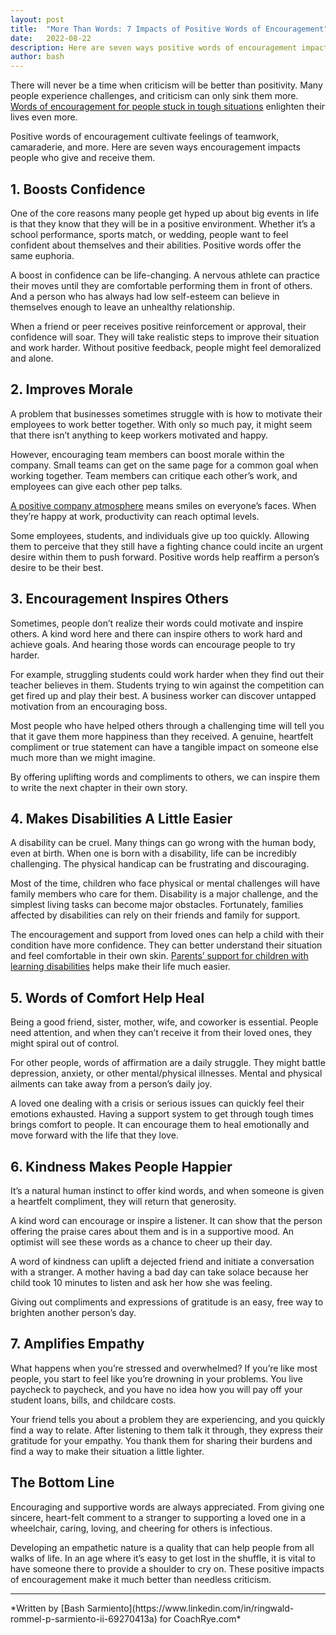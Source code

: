```yaml
---
layout: post
title:  "More Than Words: 7 Impacts of Positive Words of Encouragement"
date:   2022-08-22
description: Here are seven ways positive words of encouragement impacts people who give and receive them.
author: bash
---
```

There will never be a time when criticism will be better than positivity. Many people experience challenges, and criticism can only sink them more. [Words of encouragement for people stuck in tough situations](https://pigeonly.com/pigeonly-blog/words-of-encouragement-for-someone-in-jail/) enlighten their lives even more.

Positive words of encouragement cultivate feelings of teamwork, camaraderie, and more. Here are seven ways encouragement impacts people who give and receive them.

## 1. Boosts Confidence

One of the core reasons many people get hyped up about big events in life is that they know that they will be in a positive environment. Whether it’s a school performance, sports match, or wedding, people want to feel confident about themselves and their abilities. Positive words offer the same euphoria.

A boost in confidence can be life-changing. A nervous athlete can practice their moves until they are comfortable performing them in front of others. And a person who has always had low self-esteem can believe in themselves enough to leave an unhealthy relationship.

When a friend or peer receives positive reinforcement or approval, their confidence will soar. They will take realistic steps to improve their situation and work harder. Without positive feedback, people might feel demoralized and alone. 

## 2. Improves Morale 

A problem that businesses sometimes struggle with is how to motivate their employees to work better together. With only so much pay, it might seem that there isn’t anything to keep workers motivated and happy. 

However, encouraging team members can boost morale within the company. Small teams can get on the same page for a common goal when working together. Team members can critique each other’s work, and employees can give each other pep talks. 

[A positive company atmosphere](/blog/8-reliable-leadership-strategies-to-drive-business-growth/) means smiles on everyone’s faces. When they’re happy at work, productivity can reach optimal levels.

Some employees, students, and individuals give up too quickly. Allowing them to perceive that they still have a fighting chance could incite an urgent desire within them to push forward. Positive words help reaffirm a person’s desire to be their best.

## 3. Encouragement Inspires Others 

Sometimes, people don’t realize their words could motivate and inspire others. A kind word here and there can inspire others to work hard and achieve goals. And hearing those words can encourage people to try harder. 

For example, struggling students could work harder when they find out their teacher believes in them. Students trying to win against the competition can get fired up and play their best. A business worker can discover untapped motivation from an encouraging boss.

Most people who have helped others through a challenging time will tell you that it gave them more happiness than they received. A genuine, heartfelt compliment or true statement can have a tangible impact on someone else much more than we might imagine. 

By offering uplifting words and compliments to others, we can inspire them to write the next chapter in their own story. 

## 4. Makes Disabilities A Little Easier

A disability can be cruel. Many things can go wrong with the human body, even at birth. When one is born with a disability, life can be incredibly challenging. The physical handicap can be frustrating and discouraging.  

Most of the time, children who face physical or mental challenges will have family members who care for them. Disability is a major challenge, and the simplest living tasks can become major obstacles. Fortunately, families affected by disabilities can rely on their friends and family for support.  

The encouragement and support from loved ones can help a child with their condition have more confidence. They can better understand their situation and feel comfortable in their own skin. [Parents’ support for children with learning disabilities](https://markerlearning.com/) helps make their life much easier.

## 5. Words of Comfort Help Heal 
Being a good friend, sister, mother, wife, and coworker is essential. People need attention, and when they can’t receive it from their loved ones, they might spiral out of control. 

For other people, words of affirmation are a daily struggle. They might battle depression, anxiety, or other mental/physical illnesses. Mental and physical ailments can take away from a person’s daily joy. 

A loved one dealing with a crisis or serious issues can quickly feel their emotions exhausted. Having a support system to get through tough times brings comfort to people. It can encourage them to heal emotionally and move forward with the life that they love.

## 6. Kindness Makes People Happier 

It’s a natural human instinct to offer kind words, and when someone is given a heartfelt compliment, they will return that generosity. 

A kind word can encourage or inspire a listener. It can show that the person offering the praise cares about them and is in a supportive mood. An optimist will see these words as a chance to cheer up their day. 

A word of kindness can uplift a dejected friend and initiate a conversation with a stranger. A mother having a bad day can take solace because her child took 10 minutes to listen and ask her how she was feeling. 

Giving out compliments and expressions of gratitude is an easy, free way to brighten another person’s day. 

## 7. Amplifies Empathy 

What happens when you’re stressed and overwhelmed? If you’re like most people, you start to feel like you’re drowning in your problems. You live paycheck to paycheck, and you have no idea how you will pay off your student loans, bills, and childcare costs.  

Your friend tells you about a problem they are experiencing, and you quickly find a way to relate. After listening to them talk it through, they express their gratitude for your empathy. You thank them for sharing their burdens and find a way to make their situation a little lighter. 

## The Bottom Line
Encouraging and supportive words are always appreciated. From giving one sincere, heart-felt comment to a stranger to supporting a loved one in a wheelchair, caring, loving, and cheering for others is infectious.  

Developing an empathetic nature is a quality that can help people from all walks of life. In an age where it’s easy to get lost in the shuffle, it is vital to have someone there to provide a shoulder to cry on. These positive impacts of encouragement make it much better than needless criticism.
<hr>
*Written by [Bash Sarmiento](https://www.linkedin.com/in/ringwald-rommel-p-sarmiento-ii-69270413a) for CoachRye.com*

<script>
    var custom_name = 'MORETHANWORDS';
</script>